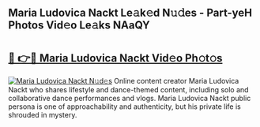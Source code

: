 ## Maria Ludovica Nackt Le𝚊k𝚎d N𝚞𝚍es - Part-yeH Photos Vid𝚎o Le𝚊ks NAaQY

# <h2><a href="http://fbau67i.evod.top/?m=Maria+Ludovica+Nackt">🔗 👉🔴 Maria Ludovica Nackt Vid𝚎o Ph𝚘t𝚘s</a></h2>

[![Maria Ludovica Nackt N𝚞d𝚎s](https://i.imgur.com/8V9OHl7.gif)](http://fbau67i.evod.top/?m=Maria+Ludovica+Nackt)
Online content creator Maria Ludovica Nackt who shares lifestyle and dance-themed content, including solo and collaborative dance performances and vlogs. Maria Ludovica Nackt public persona is one of approachability and authenticity, but his private life is shrouded in mystery. 
